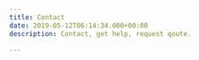```yaml
---
title: Contact
date: 2019-05-12T06:14:34.000+00:00
description: Contact, get help, request qoute.

---
```

